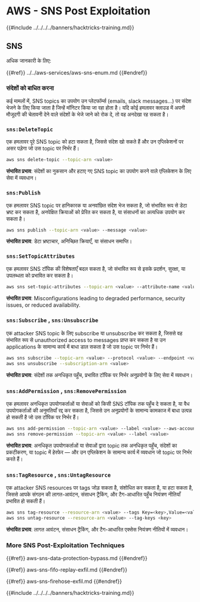 # AWS - SNS Post Exploitation

{{#include ../../../../banners/hacktricks-training.md}}

## SNS

अधिक जानकारी के लिए:

{{#ref}}
../../aws-services/aws-sns-enum.md
{{#endref}}

### संदेशों को बाधित करना

कई मामलों में, SNS topics का उपयोग उन प्लेटफॉर्म्स (emails, slack messages...) पर संदेश भेजने के लिए किया जाता है जिन्हें मॉनिटर किया जा रहा होता है। यदि कोई हमलावर क्लाउड में अपनी मौजूदगी की चेतावनी देने वाले संदेशों के भेजे जाने को रोक दे, तो वह अनदेखा रह सकता है।

### `sns:DeleteTopic`

एक हमलावर पूरे SNS topic को हटा सकता है, जिससे संदेश खो सकते हैं और उन एप्लिकेशनों पर असर पड़ेगा जो उस topic पर निर्भर हैं।
```bash
aws sns delete-topic --topic-arn <value>
```
**संभावित प्रभाव**: संदेशों का नुकसान और हटाए गए SNS topic का उपयोग करने वाले एप्लिकेशन के लिए सेवा में व्यवधान।

### `sns:Publish`

एक हमलावर SNS topic पर हानिकारक या अनवांछित संदेश भेज सकता है, जो संभावित रूप से डेटा भ्रष्ट कर सकता है, अनपेक्षित क्रियाओं को प्रेरित कर सकता है, या संसाधनों का अत्यधिक उपयोग कर सकता है।
```bash
aws sns publish --topic-arn <value> --message <value>
```
**संभावित प्रभाव**: डेटा भ्रष्टाचार, अनिच्छित क्रियाएँ, या संसाधन समाप्ति।

### `sns:SetTopicAttributes`

एक हमलावर SNS टॉपिक की विशेषताएँ बदल सकता है, जो संभावित रूप से इसके प्रदर्शन, सुरक्षा, या उपलब्धता को प्रभावित कर सकता है।
```bash
aws sns set-topic-attributes --topic-arn <value> --attribute-name <value> --attribute-value <value>
```
**संभावित प्रभाव**: Misconfigurations leading to degraded performance, security issues, or reduced availability.

### `sns:Subscribe` , `sns:Unsubscribe`

एक attacker SNS topic के लिए subscribe या unsubscribe कर सकता है, जिससे वह संभावित रूप से unauthorized access to messages प्राप्त कर सकता है या उन applications के सामान्य कार्य में बाधा डाल सकता है जो उस topic पर निर्भर हैं।
```bash
aws sns subscribe --topic-arn <value> --protocol <value> --endpoint <value>
aws sns unsubscribe --subscription-arn <value>
```
**संभावित प्रभाव**: संदेशों तक अनधिकृत पहुँच, प्रभावित टॉपिक पर निर्भर अनुप्रयोगों के लिए सेवा में व्यवधान।

### `sns:AddPermission` , `sns:RemovePermission`

एक हमलावर अनधिकृत उपयोगकर्ताओं या सेवाओं को किसी SNS टॉपिक तक पहुँच दे सकता है, या वैध उपयोगकर्ताओं की अनुमतियाँ रद्द कर सकता है, जिससे उन अनुप्रयोगों के सामान्य कामकाज में बाधा उत्पन्न हो सकती है जो उस टॉपिक पर निर्भर हैं।
```bash
aws sns add-permission --topic-arn <value> --label <value> --aws-account-id <value> --action-name <value>
aws sns remove-permission --topic-arn <value> --label <value>
```
**संभावित प्रभाव**: अनधिकृत उपयोगकर्ताओं या सेवाओं द्वारा topic तक अनधिकृत पहुँच, संदेशों का प्रकटीकरण, या topic में हेरफेर — और उन एप्लिकेशन के सामान्य कार्य में व्यवधान जो topic पर निर्भर करते हैं।

### `sns:TagResource` , `sns:UntagResource`

एक attacker SNS resources पर tags जोड़ सकता है, संशोधित कर सकता है, या हटा सकता है, जिससे आपके संगठन की लागत-आवंटन, संसाधन ट्रैकिंग, और टैग-आधारित पहुँच नियंत्रण नीतियाँ प्रभावित हो सकती हैं।
```bash
aws sns tag-resource --resource-arn <value> --tags Key=<key>,Value=<value>
aws sns untag-resource --resource-arn <value> --tag-keys <key>
```
**संभावित प्रभाव**: लागत आवंटन, संसाधन ट्रैकिंग, और टैग-आधारित एक्सेस नियंत्रण नीतियों में व्यवधान।

### More SNS Post-Exploitation Techniques

{{#ref}}
aws-sns-data-protection-bypass.md
{{#endref}}

{{#ref}}
aws-sns-fifo-replay-exfil.md
{{#endref}}

{{#ref}}
aws-sns-firehose-exfil.md
{{#endref}}

{{#include ../../../../banners/hacktricks-training.md}}

